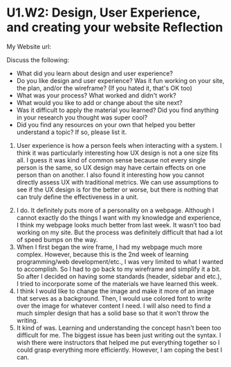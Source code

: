# U1.W2: Design, User Experience, and creating your website Reflection

My Website url: <!-- Website URL here (remove comment) -->

Discuss the following:
* What did you learn about design and user experience? 
* Do you like design and user experience? Was it fun working on your site, the plan, and/or the wireframe? (If you hated it, that's OK too)
* What was your process? What worked and didn't work?
* What would you like to add or change about the site next?
* Was it difficult to apply the material you learned? Did you find anything in your research you thought was super cool?
* Did you find any resources on your own that helped you better understand a topic? If so, please list it.

1) User experience is how a person feels when interacting with a system. I think it was particularly interesting how UX design is not a one size fits all. I guess it was kind of common sense because not every single person is the same, so UX design may have certain effects on one person than on another. I also found it interesting how you cannot directly assess UX with traditional metrics. We can use assumptions to see if the UX design is for the better or worse, but there is nothing that can truly define the effectiveness in a unit. 
2. I do. It definitely puts more of a personality on a webpage. Although I cannot exactly do the things I want with my knowledge and experience, I think my webpage looks much better from last week. It wasn’t too bad working on my site. But the process was definitely difficult that had a lot of speed bumps on the way. 
3. When I first began the wire frame, I had my webpage much more complex. However, because this is the 2nd week of learning programming/web development/etc., I was very limited to what I wanted to accomplish. So I had to go back to my wireframe and simplify it a bit. So after I decided on having some standards (header, sidebar and etc.), I tried to incorporate some of the materials we have learned this week. 
4. I think I would like to change the image and make it more of an image that serves as a background. Then, I would use colored font to write over the image for whatever content I need. I will also need to find a much simpler design that has a solid base so that it won’t throw the writing.  
5. It kind of was. Learning and understanding the concept hasn't been too difficult for me. The biggest issue has been just writing out the syntax. I wish there were instructors that helped me put everything together so I could grasp everything more efficiently. However, I am coping the best I can.

